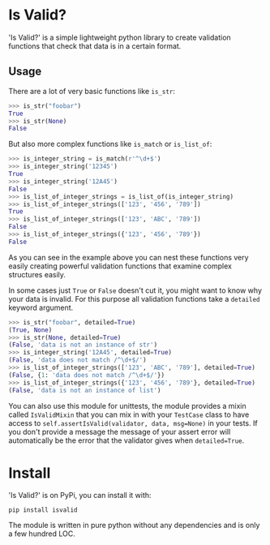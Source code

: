 # Is Valid?
'Is Valid?' is a simple lightweight python library to create validation functions
that check that data is in a certain format.

## Usage
There are a lot of very basic functions like `is_str`:
```python
>>> is_str("foobar")
True
>>> is_str(None)
False
```
But also more complex functions like `is_match` or `is_list_of`:
```python
>>> is_integer_string = is_match(r'^\d+$')
>>> is_integer_string('12345')
True
>>> is_integer_string('12A45')
False
>>> is_list_of_integer_strings = is_list_of(is_integer_string)
>>> is_list_of_integer_strings(['123', '456', '789'])
True
>>> is_list_of_integer_strings(['123', 'ABC', '789'])
False
>>> is_list_of_integer_strings({'123', '456', '789'})
False
```
As you can see in the example above you can nest these functions very easily
creating powerful validation functions that examine complex structures easily.

In some cases just `True` or `False` doesn't cut it, you might want to know why
your data is invalid. For this purpose all validation functions take a
`detailed` keyword argument.
```python
>>> is_str("foobar", detailed=True)
(True, None)
>>> is_str(None, detailed=True)
(False, 'data is not an instance of str')
>>> is_integer_string('12A45', detailed=True)
(False, 'data does not match /^\d+$/')
>>> is_list_of_integer_strings(['123', 'ABC', '789'], detailed=True)
(False, {1: 'data does not match /^\d+$/'})
>>> is_list_of_integer_strings({'123', '456', '789'}, detailed=True)
(False, 'data is not an instance of list')
```
You can also use this module for unittests, the module provides a mixin called
`IsValidMixin` that you can mix in with your `TestCase` class to have access to
`self.assertIsValid(validator, data, msg=None)` in your tests. If you don't
provide a message the message of your assert error will automatically be the
error that the validator gives when `detailed=True`.

# Install
'Is Valid?' is on PyPi, you can install it with:
```
pip install isvalid
```
The module is written in pure python without any dependencies and is only a few
hundred LOC.
